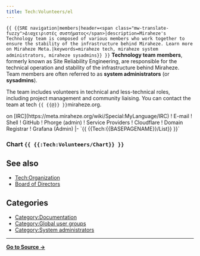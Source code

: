 ```yaml
---
title: Tech:Volunteers/el
---
```


 `{{ {{SRE navigation|members|header=<span class="mw-translate-fuzzy">Διαχειριστές συστήματος</span>|description=Miraheze's Technology team is composed of various members who work together to ensure the stability of the infrastructure behind Miraheze. Learn more on Miraheze Meta.|keywords=miraheze tech, miraheze system administrators, miraheze sysadmins}} }}`
**Technology team members**, formerly known as Site Reliability Engineering, are responsible for the technical operation and stability of the infrastructure behind Miraheze. Team members are often referred to as **system administrators** (or **sysadmins**).

The team includes volunteers in technical and less-technical roles, including project management and community liaising. You can contact the team at tech `{{ {{@}} }}`miraheze.org.

<div style="width: 100%; overflow: auto;>
{| class="wikitable center"
|-
! class="unsortable"| [ `{{ {{fullurl:Tech:Volunteers/List|action=edit}} }}` +/-]
! Name & Role
! Libera Chat nickname <br /> on [IRC](https://meta.miraheze.org/wiki/Special:MyLanguage/IRC)
! E-mail
! Shell
! GitHub
! Phorge (admin)
! Service Providers
! Cloudflare
! Domain Registrar
! Grafana (Admin)
|- `{{ {{Tech:{{BASEPAGENAME}}/List}} }}`

### Chart `{{ {{:Tech:Volunteers/Chart}} }}`

## See also
* [Tech:Organization](/tech-docs/techorganization)
* [Board of Directors](https://meta.miraheze.org/wiki/Board_of_Directors)

## Categories

* [Category:Documentation](https://meta.miraheze.org/wiki/Category:Documentation)
* [Category:Global user groups](https://meta.miraheze.org/wiki/Category:Global_user_groups)
* [Category:System administrators](https://meta.miraheze.org/wiki/Category:System_administrators)

----
**[Go to Source &rarr;](https://meta.miraheze.org/wiki/Tech:Volunteers/el)**